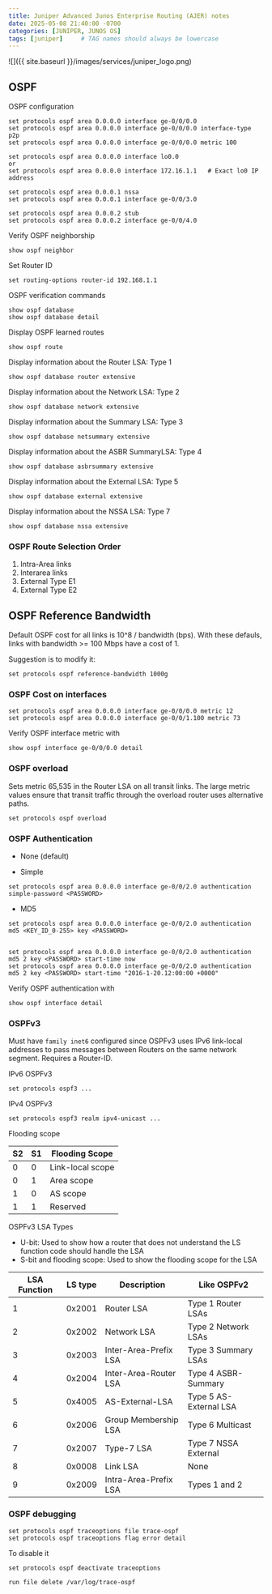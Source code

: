 ```yaml
---
title: Juniper Advanced Junos Enterprise Routing (AJER) notes
date: 2025-05-08 21:40:00 -0700
categories: [JUNIPER, JUNOS OS]
tags: [juniper]     # TAG names should always be lowercase
---
```


![]({{ site.baseurl }}/images/services/juniper_logo.png)

## OSPF

OSPF configuration

```
set protocols ospf area 0.0.0.0 interface ge-0/0/0.0
set protocols ospf area 0.0.0.0 interface ge-0/0/0.0 interface-type p2p
set protocols ospf area 0.0.0.0 interface ge-0/0/0.0 metric 100

set protocols ospf area 0.0.0.0 interface lo0.0
or
set protocols ospf area 0.0.0.0 interface 172.16.1.1   # Exact lo0 IP address

set protocols ospf area 0.0.0.1 nssa
set protocols ospf area 0.0.0.1 interface ge-0/0/3.0

set protocols ospf area 0.0.0.2 stub
set protocols ospf area 0.0.0.2 interface ge-0/0/4.0
```

Verify OSPF neighborship

```
show ospf neighbor
```

Set Router ID

```
set routing-options router-id 192.168.1.1
```

OSPF verification commands

```
show ospf database
show ospf database detail
```

Display OSPF learned routes

```
show ospf route
```

Display information about the Router LSA: Type 1

```
show ospf database router extensive
```

Display information about the Network LSA: Type 2

```
show ospf database network extensive
```

Display information about the Summary LSA: Type 3

```
show ospf database netsummary extensive
```

Display information about the ASBR SummaryLSA: Type 4

```
show ospf database asbrsummary extensive
```

Display information about the External LSA: Type 5

```
show ospf database external extensive
```

Display information about the NSSA LSA: Type 7

```
show ospf database nssa extensive
```

### OSPF Route Selection Order

1. Intra-Area links
2. Interarea links
3. External Type E1
4. External Type E2

## OSPF Reference Bandwidth

Default OSPF cost for all links is 10^8 / bandwidth (bps).
With these defauls, links with bandwidth >= 100 Mbps have a cost of 1.

Suggestion is to modify it:

```
set protocols ospf reference-bandwidth 1000g
```

### OSPF Cost on interfaces

```
set protocols ospf area 0.0.0.0 interface ge-0/0/0.0 metric 12
set protocols ospf area 0.0.0.0 interface ge-0/0/1.100 metric 73
```

Verify OSPF interface metric with

```
show ospf interface ge-0/0/0.0 detail
```

### OSPF overload

Sets metric 65,535 in the Router LSA on all transit links.
The large metric values ensure that transit traffic through the overload router uses alternative paths.

```
set protocols ospf overload
```

### OSPF Authentication

- None (default)

- Simple

```
set protocols ospf area 0.0.0.0 interface ge-0/0/2.0 authentication simple-password <PASSWORD>
```

- MD5

```
set protocols ospf area 0.0.0.0 interface ge-0/0/2.0 authentication md5 <KEY_ID_0-255> key <PASSWORD>


set protocols ospf area 0.0.0.0 interface ge-0/0/2.0 authentication md5 2 key <PASSWORD> start-time now
set protocols ospf area 0.0.0.0 interface ge-0/0/2.0 authentication md5 2 key <PASSWORD> start-time "2016-1-20.12:00:00 +0000"
```

Verify OSPF authentication with

```
show ospf interface detail
```

### OSPFv3

Must have `family inet6` configured since OSPFv3 uses IPv6 link-local addresses to pass messages between Routers on the same network segment.
Requires a Router-ID.

IPv6 OSPFv3

```
set protocols ospf3 ...
```

IPv4 OSPFv3

```
set protocols ospf3 realm ipv4-unicast ...
```

Flooding scope

| S2 | S1 |  Flooding Scope  |
|----|----|------------------|
|  0 |  0 | Link-local scope |
|  0 |  1 | Area scope       |
|  1 |  0 | AS scope         |
|  1 |  1 | Reserved         |

OSPFv3 LSA Types

- U-bit: Used to show how a router that does not understand the LS function code should handle the LSA
- S-bit and flooding scope: Used to show the flooding scope for the LSA

| LSA Function | LS type |      Description      |      Like OSPFv2       |
|--------------|---------|-----------------------|------------------------|
|            1 | 0x2001  | Router LSA            | Type 1 Router LSAs     |
|            2 | 0x2002  | Network LSA           | Type 2 Network LSAs    |
|            3 | 0x2003  | Inter-Area-Prefix LSA | Type 3 Summary LSAs    |
|            4 | 0x2004  | Inter-Area-Router LSA | Type 4 ASBR-Summary    |
|            5 | 0x4005  | AS-External-LSA       | Type 5 AS-External LSA |
|            6 | 0x2006  | Group Membership LSA  | Type 6 Multicast       |
|            7 | 0x2007  | Type-7 LSA            | Type 7 NSSA External   |
|            8 | 0x0008  | Link LSA              | None                   |
|            9 | 0x2009  | Intra-Area-Prefix LSA | Types 1 and 2          |

### OSPF debugging

```
set protocols ospf traceoptions file trace-ospf
set protocols ospf traceoptions flag error detail
```

To disable it

```
set protocols ospf deactivate traceoptions

run file delete /var/log/trace-ospf
```